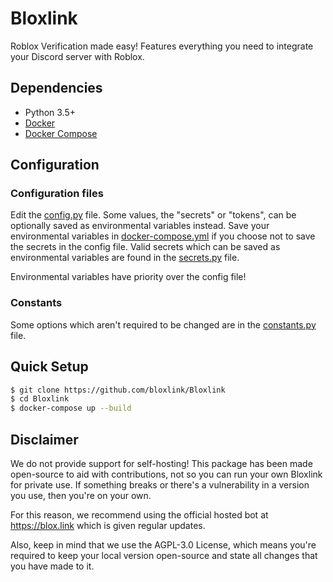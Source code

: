 # Bloxlink
Roblox Verification made easy! Features everything you need to integrate your Discord server with Roblox.

## Dependencies
  - Python 3.5+
  - [Docker](https://www.docker.com/)
  - [Docker Compose](https://docs.docker.com/compose/)

## Configuration
  ### Configuration files
  Edit the [config.py](https://github.com/bloxlink/Bloxlink/blob/master/src/config.py) file. Some values, the "secrets" or "tokens", can be optionally saved as environmental variables instead.
  Save your environmental variables in [docker-compose.yml](https://github.com/bloxlink/Bloxlink/blob/master/docker-compose.yml) if you choose not to save the secrets in the config file.
  Valid secrets which can be saved as environmental variables are found in the [secrets.py](https://github.com/bloxlink/Bloxlink/blob/master/src/resources/secrets.py) file.

  Environmental variables have priority over the config file!

  ### Constants
  Some options which aren't required to be changed are in the [constants.py](https://github.com/bloxlink/Bloxlink/blob/master/src/resources/constants.py) file.


## Quick Setup
```sh
$ git clone https://github.com/bloxlink/Bloxlink
$ cd Bloxlink
$ docker-compose up --build
```

## Disclaimer
We do not provide support for self-hosting! This package has been made open-source to aid with contributions, not so you can run your own Bloxlink for private use. If something breaks or there's a vulnerability in a version you use, then you're on your own.

For this reason, we recommend using the official hosted bot at https://blox.link which is given regular updates.

Also, keep in mind that we use the AGPL-3.0 License, which means you're required to keep your local version open-source and state all changes that you have made to it.
